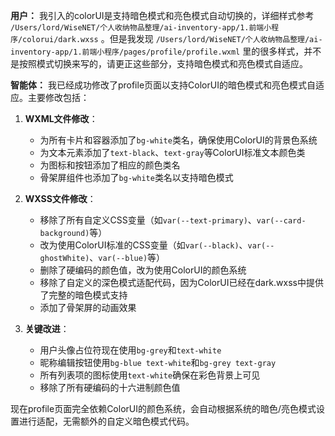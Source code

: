 **用户：** 
我引入的colorUI是支持暗色模式和亮色模式自动切换的，详细样式参考 `/Users/lord/WiseNET/个人收纳物品整理/ai-inventory-app/1.前端小程序/colorui/dark.wxss` 。但是我发现 `/Users/lord/WiseNET/个人收纳物品整理/ai-inventory-app/1.前端小程序/pages/profile/profile.wxml` 里的很多样式，并不是按照模式切换来写的，请更正这些部分，支持暗色模式和亮色模式自适应。

**智能体：** 
我已经成功修改了profile页面以支持ColorUI的暗色模式和亮色模式自适应。主要修改包括：

1. **WXML文件修改**：
   - 为所有卡片和容器添加了`bg-white`类名，确保使用ColorUI的背景色系统
   - 为文本元素添加了`text-black`、`text-gray`等ColorUI标准文本颜色类
   - 为图标和按钮添加了相应的颜色类名
   - 骨架屏组件也添加了`bg-white`类名以支持暗色模式

2. **WXSS文件修改**：
   - 移除了所有自定义CSS变量（如`var(--text-primary)`、`var(--card-background)`等）
   - 改为使用ColorUI标准的CSS变量（如`var(--black)`、`var(--ghostWhite)`、`var(--blue)`等）
   - 删除了硬编码的颜色值，改为使用ColorUI的颜色系统
   - 移除了自定义的深色模式适配代码，因为ColorUI已经在dark.wxss中提供了完整的暗色模式支持
   - 添加了骨架屏的动画效果

3. **关键改进**：
   - 用户头像占位符现在使用`bg-grey`和`text-white`
   - 昵称编辑按钮使用`bg-blue text-white`和`bg-grey text-gray`
   - 所有列表项的图标使用`text-white`确保在彩色背景上可见
   - 移除了所有硬编码的十六进制颜色值

现在profile页面完全依赖ColorUI的颜色系统，会自动根据系统的暗色/亮色模式设置进行适配，无需额外的自定义暗色模式代码。
